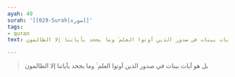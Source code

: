 ```yaml
---
ayah: 49
surah: '[[029-Surah|سورة]]'
tags:
- quran
text: بل هو آيات بينات في صدور الذين أوتوا العلم ۚ وما يجحد بآياتنا إلا الظالمون

---
```

> بل هو آيات بينات في صدور الذين أوتوا العلم ۚ وما يجحد بآياتنا إلا الظالمون
